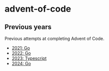 # advent-of-code

## Previous years

Previous attempts at completing Advent of Code.

- [2021: Go](https://github.com/ryeguard/aoc21)
- [2022: Go](https://github.com/julian59189/AdventOfCode/tree/main/2022/simon)
- [2023: Typescript](https://github.com/julian59189/AdventOfCode2023/tree/main/simon)
- [2024: Go](./2024/README.md)
